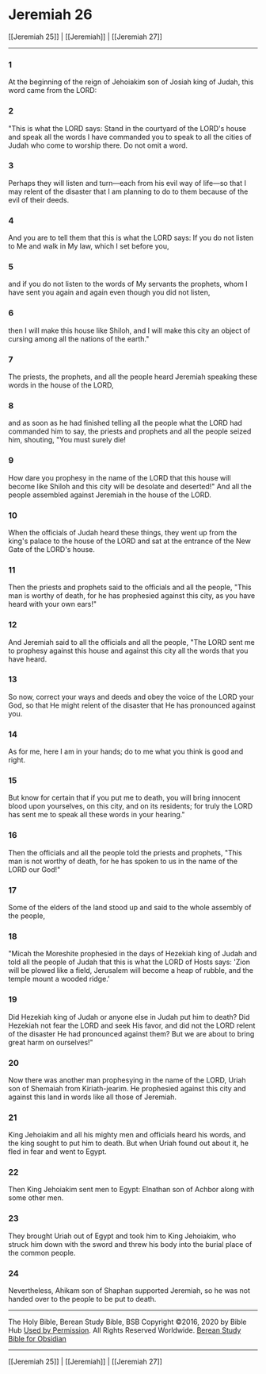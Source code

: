 # Jeremiah 26

[[Jeremiah 25]] | [[Jeremiah]] | [[Jeremiah 27]]

---

### 1
At the beginning of the reign of Jehoiakim son of Josiah king of Judah, this word came from the LORD:

### 2
"This is what the LORD says: Stand in the courtyard of the LORD's house and speak all the words I have commanded you to speak to all the cities of Judah who come to worship there. Do not omit a word.

### 3
Perhaps they will listen and turn—each from his evil way of life—so that I may relent of the disaster that I am planning to do to them because of the evil of their deeds.

### 4
And you are to tell them that this is what the LORD says: If you do not listen to Me and walk in My law, which I set before you,

### 5
and if you do not listen to the words of My servants the prophets, whom I have sent you again and again even though you did not listen,

### 6
then I will make this house like Shiloh, and I will make this city an object of cursing among all the nations of the earth."

### 7
The priests, the prophets, and all the people heard Jeremiah speaking these words in the house of the LORD,

### 8
and as soon as he had finished telling all the people what the LORD had commanded him to say, the priests and prophets and all the people seized him, shouting, "You must surely die!

### 9
How dare you prophesy in the name of the LORD that this house will become like Shiloh and this city will be desolate and deserted!" And all the people assembled against Jeremiah in the house of the LORD.

### 10
When the officials of Judah heard these things, they went up from the king's palace to the house of the LORD and sat at the entrance of the New Gate of the LORD's house.

### 11
Then the priests and prophets said to the officials and all the people, "This man is worthy of death, for he has prophesied against this city, as you have heard with your own ears!"

### 12
And Jeremiah said to all the officials and all the people, "The LORD sent me to prophesy against this house and against this city all the words that you have heard.

### 13
So now, correct your ways and deeds and obey the voice of the LORD your God, so that He might relent of the disaster that He has pronounced against you.

### 14
As for me, here I am in your hands; do to me what you think is good and right.

### 15
But know for certain that if you put me to death, you will bring innocent blood upon yourselves, on this city, and on its residents; for truly the LORD has sent me to speak all these words in your hearing."

### 16
Then the officials and all the people told the priests and prophets, "This man is not worthy of death, for he has spoken to us in the name of the LORD our God!"

### 17
Some of the elders of the land stood up and said to the whole assembly of the people,

### 18
"Micah the Moreshite prophesied in the days of Hezekiah king of Judah and told all the people of Judah that this is what the LORD of Hosts says: 'Zion will be plowed like a field, Jerusalem will become a heap of rubble, and the temple mount a wooded ridge.'

### 19
Did Hezekiah king of Judah or anyone else in Judah put him to death? Did Hezekiah not fear the LORD and seek His favor, and did not the LORD relent of the disaster He had pronounced against them? But we are about to bring great harm on ourselves!"

### 20
Now there was another man prophesying in the name of the LORD, Uriah son of Shemaiah from Kiriath-jearim. He prophesied against this city and against this land in words like all those of Jeremiah.

### 21
King Jehoiakim and all his mighty men and officials heard his words, and the king sought to put him to death. But when Uriah found out about it, he fled in fear and went to Egypt.

### 22
Then King Jehoiakim sent men to Egypt: Elnathan son of Achbor along with some other men.

### 23
They brought Uriah out of Egypt and took him to King Jehoiakim, who struck him down with the sword and threw his body into the burial place of the common people.

### 24
Nevertheless, Ahikam son of Shaphan supported Jeremiah, so he was not handed over to the people to be put to death.

---

The Holy Bible, Berean Study Bible, BSB
Copyright ©2016, 2020 by Bible Hub
[Used by Permission](https://berean.bible/terms.htm). All Rights Reserved Worldwide.
[Berean Study Bible for Obsidian](https://github.com/gapmiss/berean-study-bible-for-obsidian)

---

[[Jeremiah 25]] | [[Jeremiah]] | [[Jeremiah 27]]


